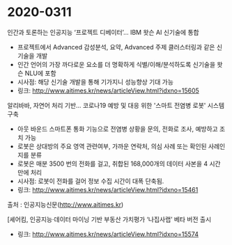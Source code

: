 

# 2020-0311
인간과 토론하는 인공지능 ‘프로젝트 디베이터’... IBM 왓슨 AI 신기술에 통합
- 프로젝트에서 Advanced 감성분석, 요약, Advanced 주제 클러스터링과 같은 신기술을 개발
- 인간 언어의 가장 까다로운 요소를 더 명확하게 식별/이해/분석하도록 신기술을 왓슨 NLU에 포함
- 시사점: 해당 신기술 개발을 통해 기가지니 성능향상 기대 가능
- 링크: http://www.aitimes.kr/news/articleView.html?idxno=15605

알리바바, 자연어 처리 기반... 코로나19 예방 및 대응 위한 '스마트 전염병 로봇' 시스템 구축
- 아웃 바운드 스마트폰 통화 기능으로 전염병 상황을 문의, 전화로 조사, 예방하고 조치 가능
- 로봇은 상대방의 주요 영역 관련여부, 가까운 연락처, 의심 사례 또는 확인된 사례인지를 분류
- 로봇은 매분 3500 번의 전화를 걸고, 취합된 168,000개의 데이터 사본을 4 시간 만에 처리
- 시사점: 로봇이 전화를 걸어 정보 수집 시간이 대폭 단축됨.
- 링크: http://www.aitimes.kr/news/articleView.html?idxno=15461


출처 : 인공지능신문(http://www.aitimes.kr)


[셰어킴, 인공지능·데이터 마이닝 기반 부동산 가치평가 ‘나집사랩’ 베타 버전 출시
- 링크: http://www.aitimes.kr/news/articleView.html?idxno=15574

